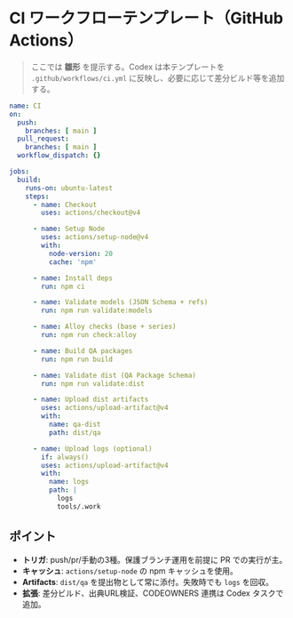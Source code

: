 # CI ワークフローテンプレート（GitHub Actions）
> ここでは **雛形** を提示する。Codex は本テンプレートを `.github/workflows/ci.yml` に反映し、必要に応じて差分ビルド等を追加する。

```yaml
name: CI
on:
  push:
    branches: [ main ]
  pull_request:
    branches: [ main ]
  workflow_dispatch: {}

jobs:
  build:
    runs-on: ubuntu-latest
    steps:
      - name: Checkout
        uses: actions/checkout@v4

      - name: Setup Node
        uses: actions/setup-node@v4
        with:
          node-version: 20
          cache: 'npm'

      - name: Install deps
        run: npm ci

      - name: Validate models (JSON Schema + refs)
        run: npm run validate:models

      - name: Alloy checks (base + series)
        run: npm run check:alloy

      - name: Build QA packages
        run: npm run build

      - name: Validate dist (QA Package Schema)
        run: npm run validate:dist

      - name: Upload dist artifacts
        uses: actions/upload-artifact@v4
        with:
          name: qa-dist
          path: dist/qa

      - name: Upload logs (optional)
        if: always()
        uses: actions/upload-artifact@v4
        with:
          name: logs
          path: |
            logs
            tools/.work
```

## ポイント
- **トリガ**: push/pr/手動の3種。保護ブランチ運用を前提に PR での実行が主。
- **キャッシュ**: `actions/setup-node` の npm キャッシュを使用。
- **Artifacts**: `dist/qa` を提出物として常に添付。失敗時でも `logs` を回収。
- **拡張**: 差分ビルド、出典URL検証、CODEOWNERS 連携は Codex タスクで追加。

